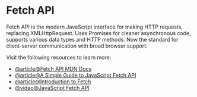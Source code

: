 # Fetch API

Fetch API is the modern JavaScript interface for making HTTP requests, replacing XMLHttpRequest. Uses Promises for cleaner asynchronous code, supports various data types and HTTP methods. Now the standard for client-server communication with broad browser support.

Visit the following resources to learn more:

- [@article@Fetch API MDN Docs](https://developer.mozilla.org/en-US/docs/Web/API/Fetch_API)
- [@article@A Simple Guide to JavaScript Fetch API](https://www.javascripttutorial.net/web-apis/javascript-fetch-api/)
- [@article@Introduction to Fetch](https://web.dev/introduction-to-fetch/)
- [@video@JavaScript Fetch API](https://www.youtube.com/watch?v=-ZI0ea5O2oA)

